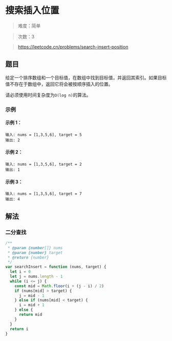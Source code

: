 # 搜索插入位置

> 难度：简单

> 次数：3

> https://leetcode.cn/problems/search-insert-position

## 题目

给定一个排序数组和一个目标值，在数组中找到目标值，并返回其索引。如果目标值不存在于数组中，返回它将会被按顺序插入的位置。

请必须使用时间复杂度为`O(log n)`的算法。

### 示例

#### 示例 1：

```
输入: nums = [1,3,5,6], target = 5
输出: 2
```

#### 示例 2：

```
输入: nums = [1,3,5,6], target = 2
输出: 1
```

#### 示例 3：

```
输入: nums = [1,3,5,6], target = 7
输出: 4
```

## 解法

### 二分查找

```javascript
/**
 * @param {number[]} nums
 * @param {number} target
 * @return {number}
 */
var searchInsert = function (nums, target) {
  let i = 0
  let j = nums.length - 1
  while (i <= j) {
    const mid = Math.floor(i + (j - i) / 2)
    if (nums[mid] > target) {
      j = mid - 1
    } else if (nums[mid] < target) {
      i = mid + 1
    } else {
      return mid
    }
  }
  return i
}
```
